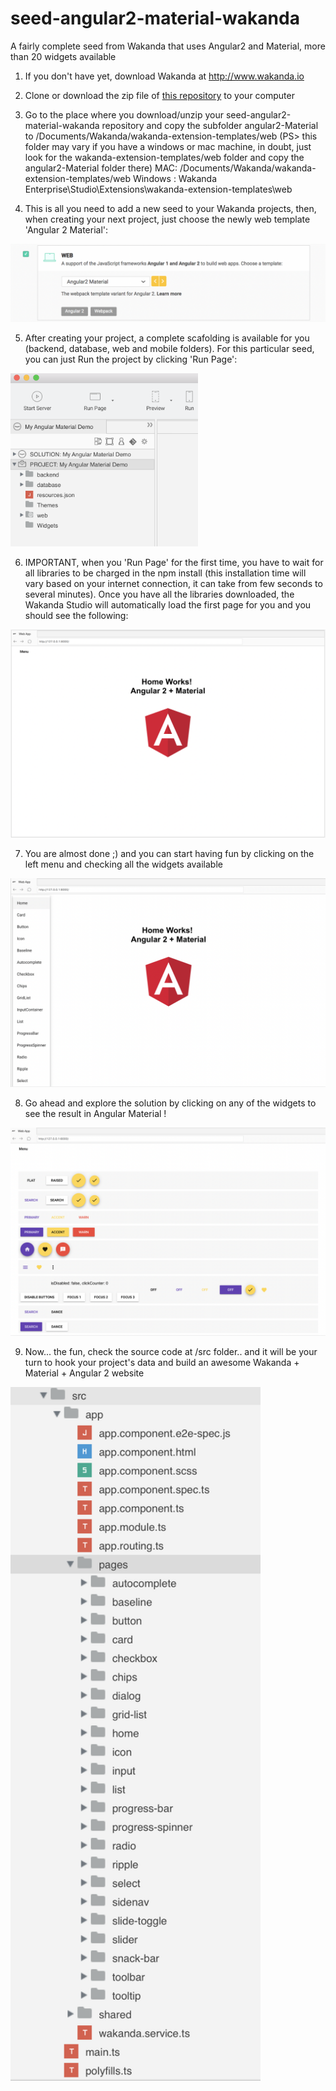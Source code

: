 # seed-angular2-material-wakanda
A fairly complete seed from Wakanda that uses Angular2 and Material, more than 20 widgets available

1. If you don't have yet, download Wakanda at http://www.wakanda.io

2. Clone or download the zip file of [this repository](https://github.com/rmello4d/seed-angular2-material-wakanda/archive/master.zip) to your computer 

3. Go to the place where you download/unzip your seed-angular2-material-wakanda repository and copy the subfolder angular2-Material to /Documents/Wakanda/wakanda-extension-templates/web (PS> this folder may vary if you have a windows or mac machine, in doubt,  just look for the wakanda-extension-templates/web folder and  copy the angular2-Material folder there)
MAC: /Documents/Wakanda/wakanda-extension-templates/web
Windows : Wakanda Enterprise\Studio\Extensions\wakanda-extension-templates\web


4. This is all you need to add a new seed to your Wakanda projects, then, when creating your next project, just choose the newly web template 'Angular 2 Material':
<img src="https://github.com/rmello4d/seed-angular2-material-wakanda/blob/master/img/img1.png" alt="alt text">

5. After creating your project, a complete scafolding is available for you (backend, database, web and mobile folders). For this particular seed, you can just Run the project by clicking 'Run Page':
<img src="https://github.com/rmello4d/seed-angular2-material-wakanda/blob/master/img/img2.png" alt="alt text" width="300">

6. IMPORTANT, when you 'Run Page' for the first time, you have to wait for all libraries to be charged in the npm install (this installation time will vary based on your internet connection, it can take from few seconds to several minutes). Once you have all the libraries downloaded, the Wakanda Studio will automatically load the first page for you and you should see the following: 
<img src="https://github.com/rmello4d/seed-angular2-material-wakanda/blob/master/img/img4.png" alt="alt text" width="700">

7. You are almost done ;) and you can start having fun by clicking on the left menu and checking all the widgets available  
<img src="https://github.com/rmello4d/seed-angular2-material-wakanda/blob/master/img/img5.png" alt="alt text" width="700">

8. Go ahead and explore the solution by clicking on any of the widgets to see the result in Angular Material !
<img src="https://github.com/rmello4d/seed-angular2-material-wakanda/blob/master/img/img6.png" alt="alt text" width="700">

9. Now... the fun, check the source code at /src folder.. and it will be your turn to hook your project's data and build an awesome Wakanda + Material + Angular 2 website 

<img src="https://github.com/rmello4d/seed-angular2-material-wakanda/blob/master/img/img3.png" alt="alt text" width="400">
